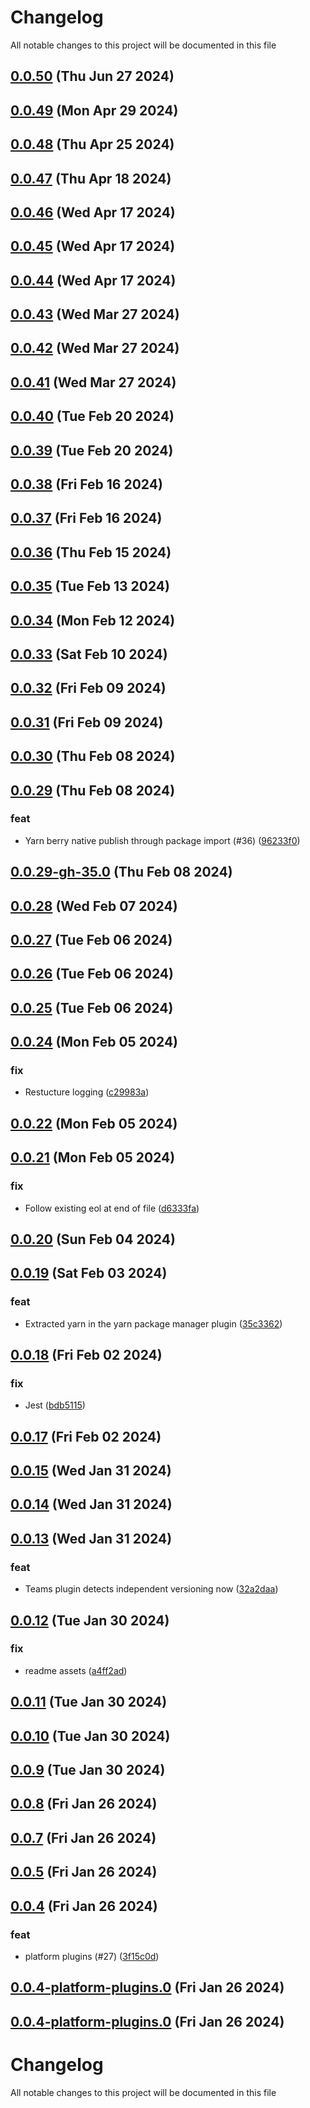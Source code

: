 
# Changelog

All notable changes to this project will be documented in this file


## [0.0.50](https://github.com/jwpkg/gitversion/compare/v0.0.49...v0.0.50) (Thu Jun 27 2024)



## [0.0.49](https://github.com/jwpkg/gitversion/compare/v0.0.48...v0.0.49) (Mon Apr 29 2024)



## [0.0.48](https://github.com/jwpkg/gitversion/compare/v0.0.47...v0.0.48) (Thu Apr 25 2024)



## [0.0.47](https://github.com/jwpkg/gitversion/compare/v0.0.46...v0.0.47) (Thu Apr 18 2024)



## [0.0.46](https://github.com/jwpkg/gitversion/compare/v0.0.45...v0.0.46) (Wed Apr 17 2024)



## [0.0.45](https://github.com/jwpkg/gitversion/compare/v0.0.44...v0.0.45) (Wed Apr 17 2024)



## [0.0.44](https://github.com/jwpkg/gitversion/compare/v0.0.43...v0.0.44) (Wed Apr 17 2024)



## [0.0.43](https://github.com/jwpkg/gitversion/compare/v0.0.42...v0.0.43) (Wed Mar 27 2024)



## [0.0.42](https://github.com/jwpkg/gitversion/compare/v0.0.41...v0.0.42) (Wed Mar 27 2024)



## [0.0.41](https://github.com/jwpkg/gitversion/compare/v0.0.40...v0.0.41) (Wed Mar 27 2024)



## [0.0.40](https://github.com/jwpkg/gitversion/compare/v0.0.39...v0.0.40) (Tue Feb 20 2024)



## [0.0.39](https://github.com/jwpkg/gitversion/compare/v0.0.38...v0.0.39) (Tue Feb 20 2024)



## [0.0.38](https://github.com/jwpkg/gitversion/compare/v0.0.37...v0.0.38) (Fri Feb 16 2024)



## [0.0.37](https://github.com/jwpkg/gitversion/compare/v0.0.36...v0.0.37) (Fri Feb 16 2024)



## [0.0.36](https://github.com/jwpkg/gitversion/compare/v0.0.35...v0.0.36) (Thu Feb 15 2024)



## [0.0.35](https://github.com/jwpkg/gitversion/compare/v0.0.34...v0.0.35) (Tue Feb 13 2024)



## [0.0.34](https://github.com/jwpkg/gitversion/compare/v0.0.33...v0.0.34) (Mon Feb 12 2024)



## [0.0.33](https://github.com/jwpkg/gitversion/compare/v0.0.32...v0.0.33) (Sat Feb 10 2024)



## [0.0.32](https://github.com/jwpkg/gitversion/compare/v0.0.31...v0.0.32) (Fri Feb 09 2024)



## [0.0.31](https://github.com/jwpkg/gitversion/compare/v0.0.30...v0.0.31) (Fri Feb 09 2024)



## [0.0.30](https://github.com/jwpkg/gitversion/compare/v0.0.29...v0.0.30) (Thu Feb 08 2024)



## [0.0.29](https://github.com/jwpkg/gitversion/compare/v0.0.28...v0.0.29) (Thu Feb 08 2024)

### feat

* Yarn berry native publish through package import (#36) ([96233f0](https://github.com/jwpkg/gitversion/commit/96233f0165ea8106a0024b5ab11ebd7136b203f3))

## [0.0.29-gh-35.0](https://github.com/jwpkg/gitversion/compare/v0.0.28...v0.0.29-gh-35.0) (Thu Feb 08 2024)



## [0.0.28](https://github.com/jwpkg/gitversion/compare/v0.0.27...v0.0.28) (Wed Feb 07 2024)



## [0.0.27](https://github.com/jwpkg/gitversion/compare/v0.0.26...v0.0.27) (Tue Feb 06 2024)



## [0.0.26](https://github.com/jwpkg/gitversion/compare/v0.0.25...v0.0.26) (Tue Feb 06 2024)



## [0.0.25](https://github.com/jwpkg/gitversion/compare/v0.0.24...v0.0.25) (Tue Feb 06 2024)



## [0.0.24](https://github.com/jwpkg/gitversion/compare/v0.0.23...v0.0.24) (Mon Feb 05 2024)

### fix

* Restucture logging ([c29983a](https://github.com/jwpkg/gitversion/commit/c29983ab3779b001f98326193d614b14d02b7c43))

## [0.0.22](https://github.com/jwpkg/gitversion/compare/v0.0.21...v0.0.22) (Mon Feb 05 2024)



## [0.0.21](https://github.com/jwpkg/gitversion/compare/v0.0.20...v0.0.21) (Mon Feb 05 2024)

### fix

* Follow existing eol at end of file ([d6333fa](https://github.com/jwpkg/gitversion/commit/d6333fa3630405d9b1ccbf1c470a75ed2c3db645))

## [0.0.20](https://github.com/jwpkg/gitversion/compare/v0.0.19...v0.0.20) (Sun Feb 04 2024)



## [0.0.19](https://github.com/jwpkg/gitversion/compare/v0.0.18...v0.0.19) (Sat Feb 03 2024)

### feat

* Extracted yarn in the yarn package manager plugin ([35c3362](https://github.com/jwpkg/gitversion/commit/35c3362e198cd8d9f82b35b97e465a76e5edeeaa))

## [0.0.18](https://github.com/jwpkg/gitversion/compare/v0.0.17...v0.0.18) (Fri Feb 02 2024)

### fix

* Jest ([bdb5115](https://github.com/jwpkg/gitversion/commit/bdb5115c4dc6daabc5a0b9d6d275d1b09c843040))

## [0.0.17](https://github.com/jwpkg/gitversion/compare/v0.0.16...v0.0.17) (Fri Feb 02 2024)



## [0.0.15](https://github.com/jwpkg/gitversion/compare/v0.0.14...v0.0.15) (Wed Jan 31 2024)



## [0.0.14](https://github.com/jwpkg/gitversion/compare/v0.0.13...v0.0.14) (Wed Jan 31 2024)



## [0.0.13](https://github.com/jwpkg/gitversion/compare/v0.0.12...v0.0.13) (Wed Jan 31 2024)

### feat

* Teams plugin detects independent versioning now ([32a2daa](https://github.com/jwpkg/gitversion/commit/32a2daa7bdc229e3a99a1fc6f3b5e7f7a4a6603a))

## [0.0.12](https://github.com/jwpkg/gitversion/compare/v0.0.11...v0.0.12) (Tue Jan 30 2024)

### fix

* readme assets ([a4ff2ad](https://github.com/jwpkg/gitversion/commit/a4ff2ad3725f5012c16b07f5f9fc4346fcafffb8))

## [0.0.11](https://github.com/jwpkg/gitversion/compare/v0.0.10...v0.0.11) (Tue Jan 30 2024)



## [0.0.10](https://github.com/jwpkg/gitversion/compare/v0.0.9...v0.0.10) (Tue Jan 30 2024)



## [0.0.9](https://github.com/jwpkg/gitversion/compare/v0.0.8...v0.0.9) (Tue Jan 30 2024)



## [0.0.8](https://github.com/jwpkg/gitversion/compare/v0.0.7...v0.0.8) (Fri Jan 26 2024)



## [0.0.7](https://github.com/jwpkg/gitversion/compare/0.0.6...0.0.7) (Fri Jan 26 2024)



## [0.0.5](https://github.com/not_initialized/not_initialized/compare/0.0.4...0.0.5) (Fri Jan 26 2024)



## [0.0.4](https://github.com///compare/0.0.3...0.0.4) (Fri Jan 26 2024)

### feat

* platform plugins (#27) ([3f15c0d](https://github.com///commit/3f15c0d0555dcb985d7e36dc91f5d7f753e45f13))

## [0.0.4-platform-plugins.0](https://github.com/jwpkg/gitversion/compare/0.0.3...0.0.4-platform-plugins.0) (Fri Jan 26 2024)



## [0.0.4-platform-plugins.0](https://github.com/jwpkg/gitversion/compare/0.0.3...0.0.4-platform-plugins.0) (Fri Jan 26 2024)

# Changelog

All notable changes to this project will be documented in this file
